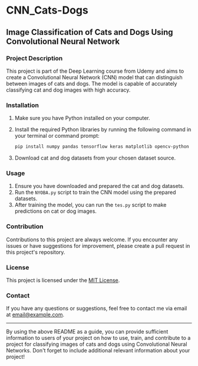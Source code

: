 # CNN_Cats-Dogs
## Image Classification of Cats and Dogs Using Convolutional Neural Network

### Project Description
This project is part of the Deep Learning course from Udemy and aims to create a Convolutional Neural Network (CNN) model that can distinguish between images of cats and dogs. The model is capable of accurately classifying cat and dog images with high accuracy.

### Installation
1. Make sure you have Python installed on your computer.
2. Install the required Python libraries by running the following command in your terminal or command prompt:

   ```bash
   pip install numpy pandas tensorflow keras matplotlib opencv-python
   ```

3. Download cat and dog datasets from your chosen dataset source.

### Usage
1. Ensure you have downloaded and prepared the cat and dog datasets.
2. Run the `NYOBA.py` script to train the CNN model using the prepared datasets.
3. After training the model, you can run the `tes.py` script to make predictions on cat or dog images.

### Contribution
Contributions to this project are always welcome. If you encounter any issues or have suggestions for improvement, please create a pull request in this project's repository.

### License
This project is licensed under the [MIT License](LICENSE).

### Contact
If you have any questions or suggestions, feel free to contact me via email at [email@example.com](mailto:fatonimurfids@gmail.com).

---

By using the above README as a guide, you can provide sufficient information to users of your project on how to use, train, and contribute to a project for classifying images of cats and dogs using Convolutional Neural Networks. Don't forget to include additional relevant information about your project!
